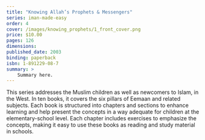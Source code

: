 ```yaml
---
title: "Knowing Allah’s Prophets & Messengers"
series: iman-made-easy
order: 4
cover: /images/knowing_prophets/1_front_cover.png
price: $10.00
pages: 126
dimensions:
published_date: 2003
binding: paperback
isbn: 1-891229-08-7
summary: >
    Summary here.
---
```


This series addresses the Muslim children as well as newcomers to Islam, in the West. In ten books, it covers the six pillars of Eemaan and related subjects. Each book is structured into chapters and sections to enhance learning and help present the concepts in a way adequate for children at the elementary-school level. Each chapter includes exercises to emphasize the concepts, making it easy to use these books as reading and study material in schools.
